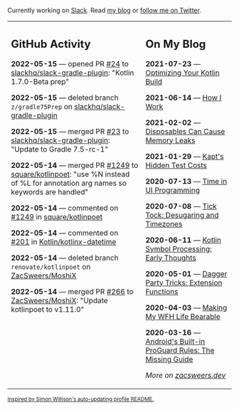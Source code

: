 Currently working on [Slack](https://slack.com/). Read [my blog](https://zacsweers.dev/) or [follow me on Twitter](https://twitter.com/ZacSweers).

<table><tr><td valign="top" width="60%">

## GitHub Activity
<!-- githubActivity starts -->
**2022-05-15** — opened PR [#24](https://github.com/slackhq/slack-gradle-plugin/pull/24) to [slackhq/slack-gradle-plugin](https://github.com/slackhq/slack-gradle-plugin): "Kotlin 1.7.0-Beta prep"

**2022-05-15** — deleted branch `z/gradle75Prep` on [slackhq/slack-gradle-plugin](https://github.com/slackhq/slack-gradle-plugin)

**2022-05-15** — merged PR [#23](https://github.com/slackhq/slack-gradle-plugin/pull/23) to [slackhq/slack-gradle-plugin](https://github.com/slackhq/slack-gradle-plugin): "Update to Gradle 7.5-rc-1"

**2022-05-14** — merged PR [#1249](https://github.com/square/kotlinpoet/pull/1249) to [square/kotlinpoet](https://github.com/square/kotlinpoet): "use %N instead of %L for annotation arg names so keywords are handled"

**2022-05-14** — commented on [#1249](https://github.com/square/kotlinpoet/pull/1249#issuecomment-1126811042) in [square/kotlinpoet](https://github.com/square/kotlinpoet)

**2022-05-14** — commented on [#201](https://github.com/Kotlin/kotlinx-datetime/issues/201#issuecomment-1126810987) in [Kotlin/kotlinx-datetime](https://github.com/Kotlin/kotlinx-datetime)

**2022-05-14** — deleted branch `renovate/kotlinpoet` on [ZacSweers/MoshiX](https://github.com/ZacSweers/MoshiX)

**2022-05-14** — merged PR [#266](https://github.com/ZacSweers/MoshiX/pull/266) to [ZacSweers/MoshiX](https://github.com/ZacSweers/MoshiX): "Update kotlinpoet to v1.11.0"
<!-- githubActivity ends -->
</td><td valign="top" width="40%">

## On My Blog
<!-- blog starts -->
**2021-07-23** — [Optimizing Your Kotlin Build](https://www.zacsweers.dev/optimizing-your-kotlin-build/)

**2021-06-14** — [How I Work](https://www.zacsweers.dev/how-i-work/)

**2021-02-02** — [Disposables Can Cause Memory Leaks](https://www.zacsweers.dev/disposables-can-cause-memory-leaks/)

**2021-01-29** — [Kapt's Hidden Test Costs](https://www.zacsweers.dev/kapts-hidden-test-costs/)

**2020-07-13** — [Time in UI Programming](https://www.zacsweers.dev/time-in-ui/)

**2020-07-08** — [Tick Tock: Desugaring and Timezones](https://www.zacsweers.dev/ticktock-desugaring-timezones/)

**2020-06-11** — [Kotlin Symbol Processing: Early Thoughts](https://www.zacsweers.dev/kotlin-symbol-processor-early-thoughts/)

**2020-05-01** — [Dagger Party Tricks: Extension Functions](https://www.zacsweers.dev/dagger-party-tricks-extension-functions/)

**2020-04-03** — [Making My WFH Life Bearable](https://www.zacsweers.dev/making-wfh-life-bearable/)

**2020-03-16** — [Android's Built-in ProGuard Rules: The Missing Guide](https://www.zacsweers.dev/android-proguard-rules/)
<!-- blog ends -->
_More on [zacsweers.dev](https://zacsweers.dev/)_
</td></tr></table>

<sub><a href="https://simonwillison.net/2020/Jul/10/self-updating-profile-readme/">Inspired by Simon Willison's auto-updating profile README.</a></sub>